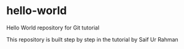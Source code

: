 # hello-world
Hello World repository for Git tutorial

This repository is built step by step in the tutorial by Saif Ur Rahman
